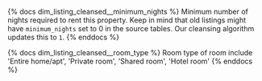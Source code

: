 {% docs dim_listing_cleansed__minimum_nights %}
Minimum number of nights required to rent this property.
Keep in mind that old listings might have `minimum_nights` set
to 0 in the source tables. Our cleansing algorithm updates this to `1`.
{% enddocs %}

{% docs dim_listing_cleansed__room_type %}
Room type of room include 'Entire home/apt', 'Private room', 'Shared room', 'Hotel room'
{% enddocs %}
